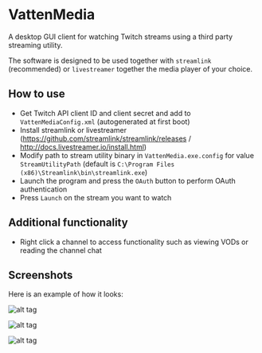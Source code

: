 # VattenMedia

A desktop GUI client for watching Twitch streams using a third party streaming utility.

The software is designed to be used together with `streamlink` (recommended) or `livestreamer` together the media player of your choice.

## How to use

* Get Twitch API client ID and client secret and add to `VattenMediaConfig.xml` (autogenerated at first boot)
* Install streamlink or livestreamer (https://github.com/streamlink/streamlink/releases / http://docs.livestreamer.io/install.html)
* Modify path to stream utility binary in `VattenMedia.exe.config` for value `StreamUtilityPath` (default is `C:\Program Files (x86)\Streamlink\bin\streamlink.exe`)
* Launch the program and press the `OAuth` button to perform OAuth authentication
* Press `Launch` on the stream you want to watch

## Additional functionality

* Right click a channel to access functionality such as viewing VODs or reading the channel chat

## Screenshots

Here is an example of how it looks:

![alt tag](https://i.imgur.com/XFjwsyS.png "Example usage of the application in list view")

![alt tag](https://i.imgur.com/NwUMXsA.png "Example usage of the application in grid view")

![alt tag](https://i.imgur.com/R9r2rKe.png "Example usage of channel chat viewer")
